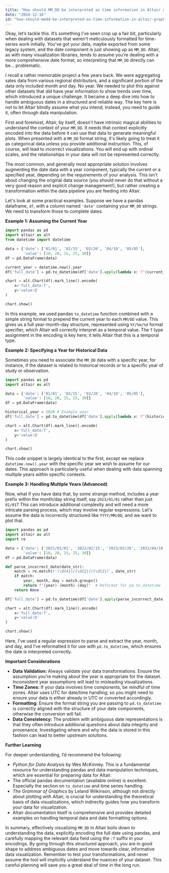 ```yaml
---
title: "How should MM_DD be interpreted as time information in Altair graphs?"
date: "2024-12-16"
id: "how-should-mmdd-be-interpreted-as-time-information-in-altair-graphs"
---
```


Okay, let’s tackle this. It’s something I’ve seen crop up a fair bit, particularly when dealing with datasets that weren't meticulously formatted for time-series work initially. You've got your data, maybe exported from some legacy system, and the date component is just showing up as `MM_DD`. Altair, as with many visualization libraries, tends to assume you’re dealing with a more comprehensive date format, so interpreting that `MM_DD` directly can be... problematic.

I recall a rather memorable project a few years back. We were aggregating sales data from various regional distributors, and a significant portion of the data only included month and day. No year. We needed to plot this against other datasets that *did* have year information to show trends over time, which introduced a unique challenge. It became a deep dive into how to handle ambiguous dates in a structured and reliable way. The key here is not to let Altair blindly assume what you intend; instead, you need to guide it, often through data manipulation.

First and foremost, Altair, by itself, doesn't have intrinsic magical abilities to understand the context of your `MM_DD`. It needs that context explicitly encoded into the data before it can use that data to generate meaningful plots. When presented with a `MM_DD` format string, it's likely going to treat it as categorical data unless you provide additional instruction. This, of course, will lead to incorrect visualizations. You will end up with ordinal scales, and the relationships in your data will not be represented correctly.

The most common, and generally most appropriate solution involves augmenting the date data with a year component, typically the current or a specified year, depending on the requirements of your analysis. This isn't about changing the original data source (you should never do that without a very good reason and explicit change management!), but rather creating a transformation within the data pipeline you are feeding into Altair.

Let's look at some practical examples. Suppose we have a pandas dataframe, `df`, with a column named `'date'` containing your `MM_DD` strings. We need to transform those to complete dates.

**Example 1: Assuming the Current Year**

```python
import pandas as pd
import altair as alt
from datetime import datetime

data = {'date': ['01/01', '02/15', '03/20', '04/10', '05/05'],
        'value': [10, 20, 15, 25, 30]}
df = pd.DataFrame(data)

current_year = datetime.now().year
df['full_date'] = pd.to_datetime(df['date'].apply(lambda x: f"{current_year}/{x}"), format="%Y/%m/%d")

chart = alt.Chart(df).mark_line().encode(
    x='full_date:T',
    y='value:Q'
)

chart.show()
```

In this example, we used pandas `to_datetime` function combined with a simple string format to prepend the current year to each `MM/DD` value. This gives us a full year-month-day structure, represented using `%Y/%m/%d` format specifier, which Altair will correctly interpret as a temporal value.  The `T` type assignment in the encoding is key here; it tells Altair that this is a temporal type.

**Example 2: Specifying a Year for Historical Data**

Sometimes you need to associate the `MM_DD` data with a specific year, for instance, if the dataset is related to historical records or to a specific year of study or observation.

```python
import pandas as pd
import altair as alt

data = {'date': ['01/01', '02/15', '03/20', '04/10', '05/05'],
        'value': [10, 20, 15, 25, 30]}
df = pd.DataFrame(data)

historical_year = 2020 # Example year
df['full_date'] = pd.to_datetime(df['date'].apply(lambda x: f"{historical_year}/{x}"), format="%Y/%m/%d")

chart = alt.Chart(df).mark_line().encode(
    x='full_date:T',
    y='value:Q'
)

chart.show()
```

This code snippet is largely identical to the first, except we replace `datetime.now().year` with the specific year we wish to assume for our dates. This approach is particularly useful when dealing with data spanning multiple years within specific contexts.

**Example 3: Handling Multiple Years (Advanced)**

Now, what if you have data that, by some strange method, includes a year prefix within the month/day string itself, say `2023/01/01` rather than just `01/01`? This can introduce additional complexity and will need a more intricate parsing process, which may involve regular expressions. Let's assume the data is incorrectly structured like `YYYY/MM/DD`, and we want to plot that.

```python
import pandas as pd
import altair as alt
import re

data = {'date': ['2021/01/01', '2022/02/15', '2023/03/20', '2021/04/10', '2022/05/05'],
        'value': [10, 20, 15, 25, 30]}
df = pd.DataFrame(data)

def parse_incorrect_date(date_str):
    match = re.match(r'(\d{4})/(\d{2})/(\d{2})', date_str)
    if match:
        year, month, day = match.groups()
        return f"{year}-{month}-{day}"  # Reformat for pd.to_datetime
    return None

df['full_date'] = pd.to_datetime(df['date'].apply(parse_incorrect_date))

chart = alt.Chart(df).mark_line().encode(
    x='full_date:T',
    y='value:Q'
)

chart.show()
```

Here, I've used a regular expression to parse and extract the year, month, and day, and I’ve reformatted it for use with `pd.to_datetime`, which ensures the date is interpreted correctly.

**Important Considerations**

*   **Data Validation:** Always validate your data transformations. Ensure the assumption you’re making about the year is appropriate for the dataset. Inconsistent year assumptions will lead to misleading visualizations.
*   **Time Zones:** If your data involves time components, be mindful of time zones. Altair uses UTC for date/time handling; so you might need to ensure your data is either already in UTC or converted accordingly.
*   **Formatting:** Ensure the format string you are passing to `pd.to_datetime` is correctly aligned with the structure of your date components, otherwise the conversion will fail.
*   **Data Consistency:**  The problem with ambiguous date representations is that they often introduce additional questions about data integrity and provenance.  Investigating where and why the data is stored in this fashion can lead to better upstream solutions.

**Further Learning**

For deeper understanding, I’d recommend the following:

*   *Python for Data Analysis* by Wes McKinney. This is a fundamental resource for understanding pandas and data manipulation techniques, which are essential for preparing data for Altair.
*   The official pandas documentation (available online) is excellent. Especially the section on `to_datetime` and time series handling.
*   *The Grammar of Graphics* by Leland Wilkinson, although not directly about plotting with Altair, is crucial for understanding the theoretical basis of data visualizations, which indirectly guides how you transform your data for visualization.
*   Altair documentation itself is comprehensive and provides detailed examples on handling temporal data and date formatting options.

In summary, effectively visualizing `MM_DD` in Altair boils down to understanding the data, explicitly encoding the full date using pandas, and carefully mapping the relevant data field using the `:T` suffix in your encodings. By going through this structured approach, you are in good shape to address ambiguous dates and move towards clear, informative data visualization. Remember to test your transformations, and never assume the tool will implicitly understand the nuances of your dataset. This careful planning will save you a great deal of time in the long run.
